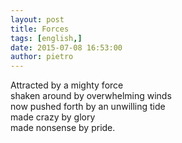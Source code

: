 ```yaml
---
layout: post
title: Forces
tags: [english,]
date: 2015-07-08 16:53:00
author: pietro
---
```

Attracted by a mighty force<br/>shaken around by overwhelming winds<br/>now pushed forth by an unwilling tide<br/>made crazy by glory<br/>made nonsense by pride.
